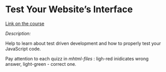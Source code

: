 # Test Your Website’s Interface

[Link on the course](https://openclassrooms.com/fr/courses/3523361-test-your-website-s-interface)

*Description:*

Help to learn about test driven development and how to properly test your JavaScript code.

Pay attention to each quizz in _mhtml-files_ : ligh-red inidicates wrong answer, light-green - correct one.